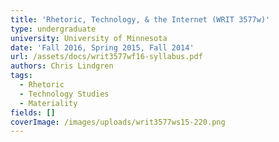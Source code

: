 ```yaml
---
title: 'Rhetoric, Technology, & the Internet (WRIT 3577w)'
type: undergraduate
university: University of Minnesota
date: 'Fall 2016, Spring 2015, Fall 2014'
url: /assets/docs/writ3577wf16-syllabus.pdf
authors: Chris Lindgren
tags:
  - Rhetoric
  - Technology Studies
  - Materiality
fields: []
coverImage: /images/uploads/writ3577ws15-220.png
---
```



